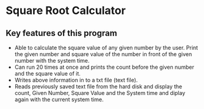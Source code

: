 # Square Root Calculator 
## Key features of this program
- Able to calculate the square value of any given number by the user. Print the given number and square value of the number in front of the given number with the system time. 
- Can run 20 times at once and prints the count before the given number and the square value of it.
- Writes above information in to a txt file (text file).
- Reads  previously saved text file from the hard disk and display the count, Given Number, Square Value and the System time and diplay again with the current system time. 
